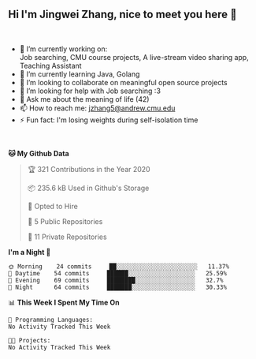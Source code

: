 Hi I'm Jingwei Zhang, nice to meet you here 👋
---
<br>


- 🔭 I’m currently working on: <br>
    Job searching, CMU course projects, A live-stream video sharing app, Teaching Assistant
- 🌱 I’m currently learning Java, Golang
- 👯 I’m looking to collaborate on meaningful open source projects
- 🤔 I’m looking for help with Job searching :3
- 💬 Ask me about the meaning of life (42)
- 📫 How to reach me: jzhang5@andrew.cmu.edu
- ⚡ Fun fact: I'm losing weights during self-isolation time
<br>


<!--START_SECTION:waka-->
**🐱 My Github Data** 

> 🏆 321 Contributions in the Year 2020
 > 
> 📦 235.6 kB Used in Github's Storage 
 > 
> 💼 Opted to Hire
 > 
> 📜 5 Public Repositories 
 > 
> 🔑 11 Private Repositories  
 > 
**I'm a Night 🦉** 

```text
🌞 Morning    24 commits     ██░░░░░░░░░░░░░░░░░░░░░░░   11.37% 
🌆 Daytime    54 commits     ██████░░░░░░░░░░░░░░░░░░░   25.59% 
🌃 Evening    69 commits     ████████░░░░░░░░░░░░░░░░░   32.7% 
🌙 Night      64 commits     ███████░░░░░░░░░░░░░░░░░░   30.33%

```


📊 **This Week I Spent My Time On** 

```text
💬 Programming Languages: 
No Activity Tracked This Week

🐱‍💻 Projects: 
No Activity Tracked This Week

```


<!--END_SECTION:waka-->
